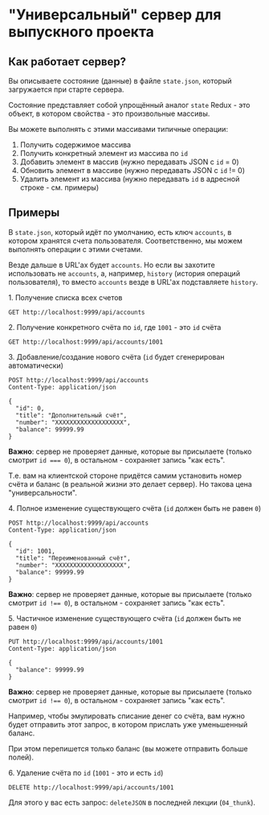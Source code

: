 # "Универсальный" сервер для выпускного проекта

## Как работает сервер?

Вы описываете состояние (данные) в файле `state.json`, который загружается при старте сервера.

Состояние представляет собой упрощённый аналог `state` Redux - это объект, в котором свойства - это произвольные
массивы.

Вы можете выполнять с этими массивами типичные операции:

1. Получить содержимое массива
2. Получить конкретный элемент из массива по `id`
3. Добавить элемент в массив (нужно передавать JSON с `id` = 0)
4. Обновить элемент в массиве (нужно передавать JSON с `id` != 0)
5. Удалить элемент из массива (нужно передавать `id` в адресной строке - см. примеры)

## Примеры

В `state.json`, который идёт по умолчанию, есть ключ `accounts`, в котором хранятся счета пользователя. Соответственно, мы можем выполнять операции с этими счетами.

Везде дальше в URL'ах будет `accounts`. Но если вы захотите использовать не `accounts`, а, например, `history` (история операций пользователя), то вместо `accounts` везде в URL'ах подставляете `history`.

1\. Получение списка всех счетов

```http request
GET http://localhost:9999/api/accounts
```

2\. Получение конкретного счёта по `id`, где `1001` - это `id` счёта

```http request
GET http://localhost:9999/api/accounts/1001
```

3\. Добавление/создание нового счёта (`id` будет сгенерирован автоматически)

```http request
POST http://localhost:9999/api/accounts
Content-Type: application/json

{
  "id": 0,
  "title": "Дополнительный счёт",
  "number": "XXXXXXXXXXXXXXXXXXX",
  "balance": 99999.99
}
```

**Важно**: сервер не проверяет данные, которые вы присылаете (только смотрит `id === 0`), в остальном - сохраняет запись "как есть".

Т.е. вам на клиентской стороне придётся самим установить номер счёта и баланс (в реальной жизни это делает сервер). Но такова цена "универсальности".

4\. Полное изменение существующего счёта (`id` должен быть не равен `0`)

```http request
POST http://localhost:9999/api/accounts
Content-Type: application/json

{
  "id": 1001,
  "title": "Переименованный счёт",
  "number": "XXXXXXXXXXXXXXXXXXX",
  "balance": 99999.99
}
```

**Важно**: сервер не проверяет данные, которые вы присылаете (только смотрит `id !== 0`), в остальном - сохраняет запись "как есть".

5\. Частичное изменение существующего счёта (`id` должен быть не равен `0`)

```http request
PUT http://localhost:9999/api/accounts/1001
Content-Type: application/json

{
  "balance": 99999.99
}
```

**Важно**: сервер не проверяет данные, которые вы присылаете (только смотрит `id !== 0`), в остальном - сохраняет запись "как есть".

Например, чтобы эмулировать списание денег со счёта, вам нужно будет отправить этот запрос, в котором прислать уже уменьшенный баланс.

При этом перепишется только баланс (вы можете отправить больше полей).

6\. Удаление счёта по `id` (`1001` - это и есть `id`)

```http request
DELETE http://localhost:9999/api/accounts/1001
```

Для этого у вас есть запрос: `deleteJSON` в последней лекции (`04_thunk`).
